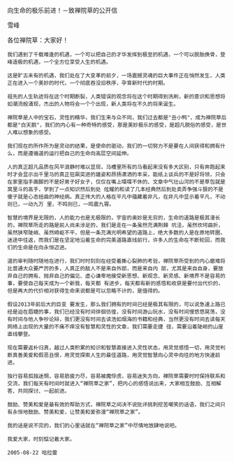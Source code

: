 向生命的极乐前进！－致禅院草的公开信

雪峰


各位禅院草：大家好！ 

    我们遇到了千载难逢的机遇，一个可以把自己的才华发挥到极至的机遇，一个可以脱胎换骨，登峰造极的机遇，一个全方位享受人生的机遇。 

    这是旷古未有的机遇，我们处在了大变革的前夕，一场震撼灵魂的巨大事件正在悄然发生，人类正在进入一个美妙的时代，一个彻底吞没旧秩序，孕育新时代的时期。 

    祖先的人生轨迹将在这个时期断裂，人类错误的观念将在这个时期得到洗刷，新的意识和思想将如潮流般涌现，杰出的人物将会一个个出现，新人类将在不久的将来诞生。 

    禅院草是人中的宝石，灵性的精华，我们生来与众不同，我们过去都是"丑小鸭"，成为禅院草后都是"白天鹅"，我们的内心有一种奇特的感受，那是美妙极乐的感受，是超凡脱俗的感受，是世人难以想象的感受。 

    我们现在的所作所为是灵动的结果，是使命的驱动，我们的一切努力不是要在人间获得和拥有什么，而是遵循道的运行把自己的生命向高层空间延伸。 

    人的真正超凡品质在风平浪静时难以显现，马槽里所有的马看起来没有多大区别，只有奔跑起来时才会显示出千里马的真正狂飙突进的雄姿和昂扬潇洒的丰采，能纸上谈兵的不是好将领，只会在家里指手画脚的不是好男子好女子，仅仅在嘴上喋喋不休的、文章中气壮山河的不是草包就是窝里斗的高手，学到了一点知识然后到处 炫耀的和读了几本经典然后到处卖弄争强斗狠的不是傻子就是心态扭曲的神经病。真正伟大的人格在平凡中蕴藏着非凡，在非凡中显示着平凡，不动则已，一动九万 里，不鸣则已，一鸣震九霄。 

    智慧的境界是无限的，人的能力也是无极限的，宇宙的奥妙是无穷的，生命的道路是极其漫长的，禅院草所走的路是前人尚未涉足的，我们是走在一条虽然充满荆棘 坑洼，虽然坎坷曲折，虽然狭窄陡峭、虽然崎岖不平，但是一条充满光明希望的道路上，绝大多数的人是在原地转圈，迷途中往返，而我们是在坚定地沿着生命的完美道路直线前行，许多人的生命在不断轮回，而我们的生命是在向永恒迈进。 

    道的审判随时随地在进行，我们时时刻刻在经受着撕心裂肺的考验，禅院草所受到的内心磨难将比普通大众要严厉的多，人真正的敌人不是来自外部，而是来自内 部，尤其是来自自身，要放弃自己的拥有、抛弃自己的偏见、虚心谦卑地接受新思想、新观念、新灵感、新境界不是容易的事，要使自己每天成为一个新我，每天都 有进步，每天都有新的感悟和收获是要付出代价的，但是再大的代价相对获得生命来说都是可以忽略不计的，是值得的。 

    假设2013年前后大的巨变 要发生，那么我们拥有的时间已经是极其有限的，可以说急速上路已经是迫在眉睫的事，我们已经没有时间徘徊彷徨，没有时间游山玩水，没有时间慢悠悠晃荡，没 有时间与他人争吵论辩，我们更没有时间去读浩如烟海的书籍和经典，当然更没有时间去读每天网络上出现的大量的不痛不痒没有智慧和灵性的文章，我们需要走捷 径，需要沿着陡峭的山崖直线攀登。 

    现在需要返朴归真，越过人类积累的知识和智慧直接进入灵性状态，用灵觉感悟一切，用灵觉判断真善美爱和假恶丑恨，用灵觉探索人生的最佳道路，用灵觉智慧向心灵中向往的地方快速前进。 

    独行容易孤独迷惘，容易筋疲力尽，容易被魔俘虏，容易迷失方向，禅院草需要时时保持联系和交流，我们每天有时间时就进入“禅院草之家”，把内心的感悟说出来，大家相互鼓励、互相解答、共同探讨、一起前进。 

    鼓励、赞美和爱是最有效的帮助方式，禅院草之间决不说批评挑刺挖苦嘲笑的话语，我们之间只有永恒地鼓励、赞美和爱，让赞美和爱弥漫“禅院草之家”。 

    我的话是说不完的，我们的心里话就在“禅院草之家”中尽情地放肆地说吧。 

    我爱大家，时刻惦记着大家。

    2005-08-22 哈拉雷



